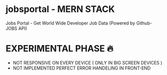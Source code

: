 # jobsportal - MERN STACK
Jobs Portal - Get World Wide Developer Job Data (Powered by Github-JOBS API)

# EXPERIMENTAL PHASE :fire:

- NOT RESPONSIVE ON EVERY DEVICE ( ONLY IN BIG SCREEN DEVICES )
- NOT IMPLEMENTED PERFECT ERROR HANDELING IN FRONT-END
